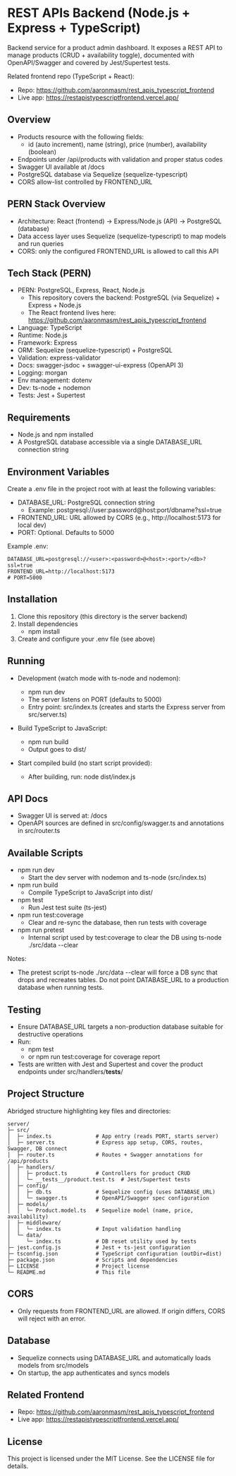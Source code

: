 # REST APIs Backend (Node.js + Express + TypeScript)

Backend service for a product admin dashboard. It exposes a REST API to manage products (CRUD + availability toggle), documented with OpenAPI/Swagger and covered by Jest/Supertest tests.

Related frontend repo (TypeScript + React):
- Repo: https://github.com/aaronmasm/rest_apis_typescript_frontend
- Live app: https://restapistypescriptfrontend.vercel.app/

## Overview
- Products resource with the following fields:
  - id (auto increment), name (string), price (number), availability (boolean)
- Endpoints under /api/products with validation and proper status codes
- Swagger UI available at /docs
- PostgreSQL database via Sequelize (sequelize-typescript)
- CORS allow-list controlled by FRONTEND_URL

## PERN Stack Overview
- Architecture: React (frontend) -> Express/Node.js (API) -> PostgreSQL (database)
- Data access layer uses Sequelize (sequelize-typescript) to map models and run queries
- CORS: only the configured FRONTEND_URL is allowed to call this API

## Tech Stack (PERN)
- PERN: PostgreSQL, Express, React, Node.js
  - This repository covers the backend: PostgreSQL (via Sequelize) + Express + Node.js
  - The React frontend lives here: https://github.com/aaronmasm/rest_apis_typescript_frontend
- Language: TypeScript
- Runtime: Node.js
- Framework: Express
- ORM: Sequelize (sequelize-typescript) + PostgreSQL
- Validation: express-validator
- Docs: swagger-jsdoc + swagger-ui-express (OpenAPI 3)
- Logging: morgan
- Env management: dotenv
- Dev: ts-node + nodemon
- Tests: Jest + Supertest

## Requirements
- Node.js and npm installed
- A PostgreSQL database accessible via a single DATABASE_URL connection string

## Environment Variables
Create a .env file in the project root with at least the following variables:

- DATABASE_URL: PostgreSQL connection string
  - Example: postgresql://user:password@host:port/dbname?ssl=true
- FRONTEND_URL: URL allowed by CORS (e.g., http://localhost:5173 for local dev)
- PORT: Optional. Defaults to 5000

Example .env:
```
DATABASE_URL=postgresql://<user>:<password>@<host>:<port>/<db>?ssl=true
FRONTEND_URL=http://localhost:5173
# PORT=5000
```

## Installation
1. Clone this repository (this directory is the server backend)
2. Install dependencies
   - npm install
3. Create and configure your .env file (see above)

## Running
- Development (watch mode with ts-node and nodemon):
  - npm run dev
  - The server listens on PORT (defaults to 5000)
  - Entry point: src/index.ts (creates and starts the Express server from src/server.ts)

- Build TypeScript to JavaScript:
  - npm run build
  - Output goes to dist/

- Start compiled build (no start script provided):
  - After building, run: node dist/index.js

## API Docs
- Swagger UI is served at: /docs
- OpenAPI sources are defined in src/config/swagger.ts and annotations in src/router.ts

## Available Scripts
- npm run dev
  - Start the dev server with nodemon and ts-node (src/index.ts)
- npm run build
  - Compile TypeScript to JavaScript into dist/
- npm test
  - Run Jest test suite (ts-jest)
- npm run test:coverage
  - Clear and re-sync the database, then run tests with coverage
- npm run pretest
  - Internal script used by test:coverage to clear the DB using ts-node ./src/data --clear

Notes:
- The pretest script ts-node ./src/data --clear will force a DB sync that drops and recreates tables. Do not point DATABASE_URL to a production database when running tests.

## Testing
- Ensure DATABASE_URL targets a non-production database suitable for destructive operations
- Run:
  - npm test
  - or npm run test:coverage for coverage report
- Tests are written with Jest and Supertest and cover the product endpoints under src/handlers/__tests__/

## Project Structure
Abridged structure highlighting key files and directories:
```
server/
├─ src/
│  ├─ index.ts              # App entry (reads PORT, starts server)
│  ├─ server.ts             # Express app setup, CORS, routes, Swagger, DB connect
│  ├─ router.ts             # Routes + Swagger annotations for /api/products
│  ├─ handlers/
│  │  ├─ product.ts         # Controllers for product CRUD
│  │  └─ __tests__/product.test.ts  # Jest/Supertest tests
│  ├─ config/
│  │  ├─ db.ts              # Sequelize config (uses DATABASE_URL)
│  │  └─ swagger.ts         # OpenAPI/Swagger spec configuration
│  ├─ models/
│  │  └─ Product.model.ts   # Sequelize model (name, price, availability)
│  ├─ middleware/
│  │  └─ index.ts           # Input validation handling
│  └─ data/
│     └─ index.ts           # DB reset utility used by tests
├─ jest.config.js           # Jest + ts-jest configuration
├─ tsconfig.json            # TypeScript configuration (outDir=dist)
├─ package.json             # Scripts and dependencies
├─ LICENSE                  # Project license
└─ README.md                # This file
```

## CORS
- Only requests from FRONTEND_URL are allowed. If origin differs, CORS will reject with an error.

## Database
- Sequelize connects using DATABASE_URL and automatically loads models from src/models
- On startup, the app authenticates and syncs models

## Related Frontend
- Repo: https://github.com/aaronmasm/rest_apis_typescript_frontend
- Live app: https://restapistypescriptfrontend.vercel.app/

## License
This project is licensed under the MIT License. See the LICENSE file for details.
